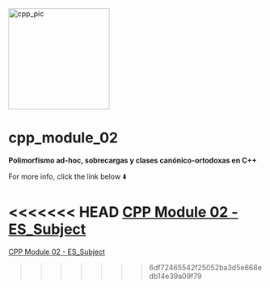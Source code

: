 <img src="https://hpscds.com/wp-content/uploads/2019/04/c-plus-plus-logo.png" alt="cpp_pic" width="200"/>

# cpp_module_02
**Polimorfismo ad-hoc, sobrecargas y clases canónico-ortodoxas en C++**

For more info, click the link below ⬇️

<<<<<<< HEAD
[CPP Module 02 - ES_Subject](es.subject_cpp02.pdf)
=======
[CPP Module 02 - ES_Subject](es_subject_cpp02.pdf)
>>>>>>> 6df72465542f25052ba3d5e668edb14e39a09f79
